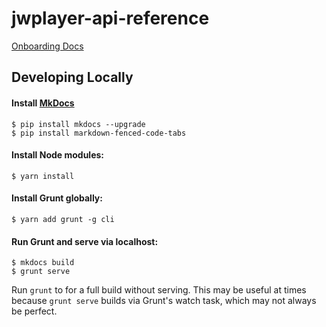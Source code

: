 # jwplayer-api-reference

[Onboarding Docs](https://github.com/jwplayer/jwplayer-docs-new/tree/master/Onboarding%20Documents)

## Developing Locally

#### Install [MkDocs](http://www.mkdocs.org/)

```
$ pip install mkdocs --upgrade
$ pip install markdown-fenced-code-tabs
```

#### Install Node modules:

```
$ yarn install
```

#### Install Grunt globally:

```
$ yarn add grunt -g cli
```

#### Run Grunt and serve via localhost:

```
$ mkdocs build
$ grunt serve
```

Run `grunt` to for a full build without serving. This may be useful at times because `grunt serve` builds via Grunt's watch task, which may not always be perfect.
